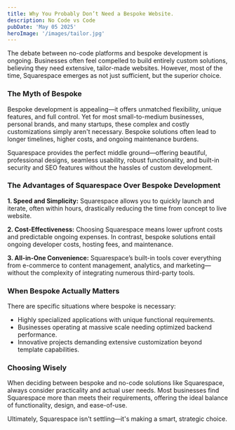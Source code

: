 ```yaml
---
title: Why You Probably Don’t Need a Bespoke Website. 
description: No Code vs Code
pubDate: 'May 05 2025'
heroImage: '/images/tailor.jpg'
---
```

The debate between no-code platforms and bespoke development is ongoing. Businesses often feel compelled to build entirely custom solutions, believing they need extensive, tailor-made websites. However, most of the time, Squarespace emerges as not just sufficient, but the superior choice.

### The Myth of Bespoke

Bespoke development is appealing—it offers unmatched flexibility, unique features, and full control. Yet for most small-to-medium businesses, personal brands, and many startups, these complex and costly customizations simply aren't necessary. Bespoke solutions often lead to longer timelines, higher costs, and ongoing maintenance burdens.

Squarespace provides the perfect middle ground—offering beautiful, professional designs, seamless usability, robust functionality, and built-in security and SEO features without the hassles of custom development.

### The Advantages of Squarespace Over Bespoke Development

**1. Speed and Simplicity:**
Squarespace allows you to quickly launch and iterate, often within hours, drastically reducing the time from concept to live website.

**2. Cost-Effectiveness:**
Choosing Squarespace means lower upfront costs and predictable ongoing expenses. In contrast, bespoke solutions entail ongoing developer costs, hosting fees, and maintenance.

**3. All-in-One Convenience:**
Squarespace’s built-in tools cover everything from e-commerce to content management, analytics, and marketing—without the complexity of integrating numerous third-party tools.

### When Bespoke Actually Matters

There are specific situations where bespoke is necessary:

* Highly specialized applications with unique functional requirements.
* Businesses operating at massive scale needing optimized backend performance.
* Innovative projects demanding extensive customization beyond template capabilities.

### Choosing Wisely

When deciding between bespoke and no-code solutions like Squarespace, always consider practicality and actual user needs. Most businesses find Squarespace more than meets their requirements, offering the ideal balance of functionality, design, and ease-of-use.

Ultimately, Squarespace isn't settling—it's making a smart, strategic choice.
